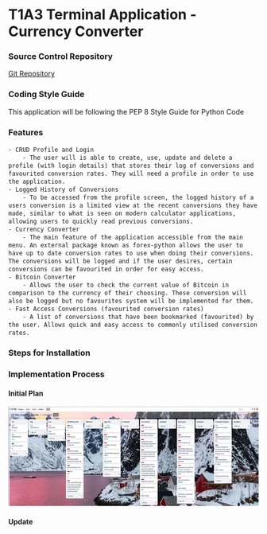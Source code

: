 # T1A3 Terminal Application - Currency Converter

### Source Control Repository

[Git Repository](https://github.com/pranavratish/T1A3-Terminal-App.git)

### Coding Style Guide

This application will be following the PEP 8 Style Guide for Python Code

### Features
    - CRUD Profile and Login
        - The user will is able to create, use, update and delete a profile (with login details) that stores their log of conversions and favourited conversion rates. They will need a profile in order to use the application.
    - Logged History of Conversions
        - To be accessed from the profile screen, the logged history of a users conversion is a limited view at the recent conversions they have made, similar to what is seen on modern calculator applications, allowing users to quickly read previous conversions.
    - Currency Converter
        - The main feature of the application accessible from the main menu. An external package known as forex-python allows the user to have up to date conversion rates to use when doing their conversions. The conversions will be logged and if the user desires, certain conversions can be favourited in order for easy access.
    - Bitcoin Converter
        - Allows the user to check the current value of Bitcoin in comparison to the currency of their choosing. These conversion will also be logged but no favourites system will be implemented for them.
    - Fast Access Conversions (favourited conversion rates)
        - A list of conversions that have been bookmarked (favourited) by the user. Allows quick and easy access to commonly utilised conversion rates. 

### Steps for Installation



### Implementation Process

#### Initial Plan

<img src="./resources/TrelloScreenshot.png" alt="Initial Screenshot of Trello Board" height="200" width= "2500"/>

#### Update